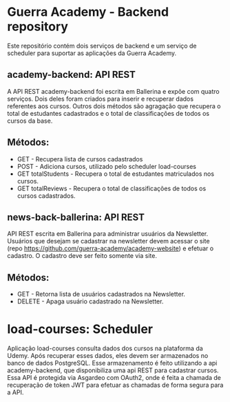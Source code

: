 # Guerra Academy - Backend repository

Este repositório contém dois serviços de backend e um serviço de scheduler para suportar as aplicações da Guerra Academy.

## academy-backend: API REST 

A API REST academy-backend foi escrita em Ballerina e expõe com quatro serviços. Dois deles foram criados para inserir e recuperar dados referentes aos cursos. Outros dois métodos são agragação que recupera o total de estudantes cadastrados e o total de classificações de todos os cursos da base.

## Métodos:

* GET - Recupera lista de cursos cadastrados
* POST - Adiciona cursos, utilizado pelo scheduler load-courses
* GET totalStudents - Recupera o total de estudantes matriculados nos cursos.
* GET totalReviews - Recupera o total de classificações de todos os cursos cadastrados.

## news-back-ballerina: API REST 

API REST escrita em Ballerina para administrar usuários da Newsletter. Usuários que desejam se cadastrar na newsletter devem acessar o site (repo https://github.com/guerra-academy/academy-website) e efetuar o cadastro. O cadastro deve ser feito somente via site.

## Métodos:

* GET - Retorna lista de usuários cadastrados na Newsletter.
* DELETE - Apaga usuário cadastrado na Newsletter.

# load-courses:  Scheduler 

Aplicação load-courses consulta dados dos cursos na plataforma da Udemy. Após recuperar esses dados, eles devem ser armazenados no banco de dados PostgreSQL. Esse armazenamento é feito utilizando a api academy-backend, que disponibiliza uma api REST para cadastrar cursos. Essa API é protegida via Asgardeo com OAuth2, onde é feita a chamada de recuperação de token JWT para efetuar as chamadas de forma segura para a API.